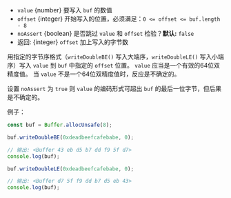 <!-- YAML
added: v0.11.15
-->

* `value` {number} 要写入 `buf` 的数值
* `offset` {integer} 开始写入的位置，必须满足：`0 <= offset <= buf.length - 8`
* `noAssert` {boolean} 是否跳过 `value` 和 `offset` 检验？**默认:** `false`
* 返回: {integer} `offset` 加上写入的字节数

用指定的字节序格式（`writeDoubleBE()` 写入大端序，`writeDoubleLE()` 写入小端序）写入 `value` 到 `buf` 中指定的 `offset` 位置。
`value` 应当是一个有效的64位双精度值。
当 `value` 不是一个64位双精度值时，反应是不确定的。

设置 `noAssert` 为 `true` 则 `value` 的编码形式可超出 `buf` 的最后一位字节，但后果是不确定的。

例子：

```js
const buf = Buffer.allocUnsafe(8);

buf.writeDoubleBE(0xdeadbeefcafebabe, 0);

// 输出: <Buffer 43 eb d5 b7 dd f9 5f d7>
console.log(buf);

buf.writeDoubleLE(0xdeadbeefcafebabe, 0);

// 输出: <Buffer d7 5f f9 dd b7 d5 eb 43>
console.log(buf);
```

